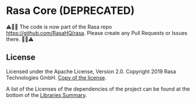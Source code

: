 # Rasa Core (DEPRECATED)

⚠️👷‍♀️ The code is now part of the Rasa repo https://github.com/RasaHQ/rasa. Please create any Pull Requests or Issues there. 👷‍♂️⚠️

## License
Licensed under the Apache License, Version 2.0.
Copyright 2019 Rasa Technologies GmbH. [Copy of the license](LICENSE.txt).

A list of the Licenses of the dependencies of the project can be found at
the bottom of the
[Libraries Summary](https://libraries.io/github/RasaHQ/rasa_core).
